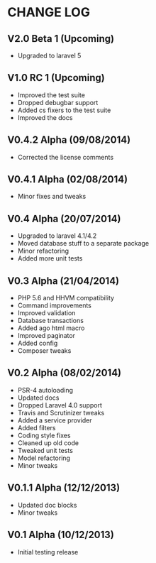 CHANGE LOG
==========


## V2.0 Beta 1 (Upcoming)

* Upgraded to laravel 5


## V1.0 RC 1 (Upcoming)

* Improved the test suite
* Dropped debugbar support
* Added cs fixers to the test suite
* Improved the docs


## V0.4.2 Alpha (09/08/2014)

* Corrected the license comments


## V0.4.1 Alpha (02/08/2014)

* Minor fixes and tweaks


## V0.4 Alpha (20/07/2014)

* Upgraded to laravel 4.1/4.2
* Moved database stuff to a separate package
* Minor refactoring
* Added more unit tests


## V0.3 Alpha (21/04/2014)

* PHP 5.6 and HHVM compatibility
* Command improvements
* Improved validation
* Database transactions
* Added ago html macro
* Improved paginator
* Added config
* Composer tweaks


## V0.2 Alpha (08/02/2014)

* PSR-4 autoloading
* Updated docs
* Dropped Laravel 4.0 support
* Travis and Scrutinizer tweaks
* Added a service provider
* Added filters
* Coding style fixes
* Cleaned up old code
* Tweaked unit tests
* Model refactoring
* Minor tweaks


## V0.1.1 Alpha (12/12/2013)

* Updated doc blocks
* Minor tweaks


## V0.1 Alpha (10/12/2013)

* Initial testing release
